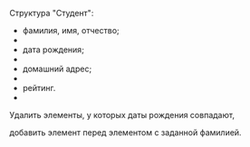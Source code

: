 Структура "Студент":

- фамилия, имя, отчество;
- 
- дата рождения;
- 
- домашний адрес;
- 
- рейтинг.
- 
Удалить элементы, у которых даты рождения совпадают,

добавить элемент перед элементом с заданной фамилией.
